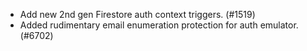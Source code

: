 - Add new 2nd gen Firestore auth context triggers. (#1519)
- Added rudimentary email enumeration protection for auth emulator. (#6702)
